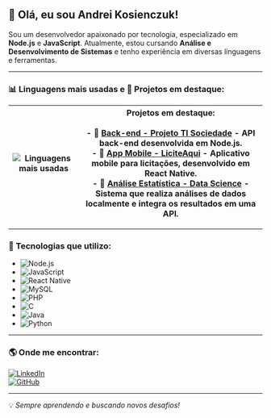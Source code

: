 ## 👋 Olá, eu sou **Andrei Kosienczuk**!

Sou um desenvolvedor apaixonado por tecnologia, especializado em **Node.js** e **JavaScript**. Atualmente, estou cursando **Análise e Desenvolvimento de Sistemas** e tenho experiência em diversas linguagens e ferramentas.

---

### 📊 Linguagens mais usadas e 📌 Projetos em destaque:

| ![Linguagens mais usadas](https://github-readme-stats.vercel.app/api/top-langs/?username=Andreikgs&layout=compact&langs_count=8&theme=dark&title_color=32CD32&text_color=FFFFFF&bg_color=000000) | **Projetos em destaque:**<br><br> - 🔹 **[Back-end - Projeto TI Sociedade](https://github.com/Andreikgs/projeto-ti-sociedade_back)** - API back-end desenvolvida em Node.js.<br> - 🔹 **[App Mobile - LiciteAqui](https://github.com/Andreikgs/LiciteAqui-Mobile)** - Aplicativo mobile para licitações, desenvolvido em React Native.<br> - 🔹 **[Análise Estatística - Data Science](https://github.com/Andreikgs/DataScience)** - Sistema que realiza análises de dados localmente e integra os resultados em uma API. |
|-----------------------------------------------------------------------------------------------------------------------------------------------------------------------------------------------|---------------------------------------------------------------------------------------------------------------------------------------------------------------------------------------------------------------------------------------------------------------------------------------------------------------------------------------------------------------------------------------------|

---

### 🚀 Tecnologias que utilizo:

- ![Node.js](https://img.shields.io/badge/Node.js-339933?style=for-the-badge&logo=nodedotjs&logoColor=white)
- ![JavaScript](https://img.shields.io/badge/JavaScript-F7DF1E?style=for-the-badge&logo=javascript&logoColor=black)
- ![React Native](https://img.shields.io/badge/React%20Native-61DAFB?style=for-the-badge&logo=react&logoColor=black)
- ![MySQL](https://img.shields.io/badge/MySQL-4479A1?style=for-the-badge&logo=mysql&logoColor=white)
- ![PHP](https://img.shields.io/badge/PHP-777BB4?style=for-the-badge&logo=php&logoColor=white)
- ![C](https://img.shields.io/badge/C-00599C?style=for-the-badge&logo=c&logoColor=white)
- ![Java](https://img.shields.io/badge/Java-007396?style=for-the-badge&logo=java&logoColor=white)
- ![Python](https://img.shields.io/badge/Python-3776AB?style=for-the-badge&logo=python&logoColor=white)

---

### 🌎 Onde me encontrar:

[![LinkedIn](https://img.shields.io/badge/LinkedIn-0077B5?style=for-the-badge&logo=linkedin&logoColor=white)](https://www.linkedin.com/in/andrei-kosienczuk/)  
[![GitHub](https://img.shields.io/badge/GitHub-181717?style=for-the-badge&logo=github&logoColor=white)](https://github.com/kosienczuk)

---

💡 *Sempre aprendendo e buscando novos desafios!*
